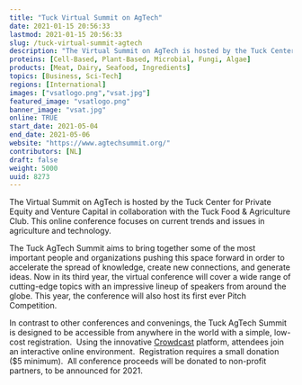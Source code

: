 ```yaml
---
title: "Tuck Virtual Summit on AgTech"
date: 2021-01-15 20:56:33
lastmod: 2021-01-15 20:56:33
slug: /tuck-virtual-summit-agtech
description: "The Virtual Summit on AgTech is hosted by the Tuck Center for Private Equity and Venture Capital in collaboration with the Tuck Food & Agriculture Club. This online conference focuses on current trends and issues in agriculture and technology."
proteins: [Cell-Based, Plant-Based, Microbial, Fungi, Algae]
products: [Meat, Dairy, Seafood, Ingredients]
topics: [Business, Sci-Tech]
regions: [International]
images: ["vsatlogo.png","vsat.jpg"]
featured_image: "vsatlogo.png"
banner_image: "vsat.jpg"
online: TRUE
start_date: 2021-05-04
end_date: 2021-05-06
website: "https://www.agtechsummit.org/"
contributors: [NL]
draft: false
weight: 5000
uuid: 8273
---
```

<p>The Virtual Summit on AgTech is hosted by the Tuck Center for Private Equity and Venture Capital in collaboration with the Tuck Food & Agriculture Club. This online conference focuses on current trends and issues in agriculture and technology.</p>
<p>The Tuck AgTech Summit aims to bring together some of the most important people and organizations pushing this space forward in order to accelerate the spread of knowledge, create new connections, and generate ideas. Now in its third year, the virtual conference will cover a wide range of cutting-edge topics with an impressive lineup of speakers from around the globe. This year, the conference will also host its first ever Pitch Competition.</p>
<p>In contrast to other conferences and convenings, the Tuck AgTech Summit is designed to be accessible from anywhere in the world with a simple, low-cost registration.  Using the innovative <a href="https://www.crowdcast.io/">Crowdcast</a> platform, attendees join an interactive online environment.  Registration requires a small donation ($5 minimum).  All conference proceeds will be donated to non-profit partners, to be announced for 2021.</p>

